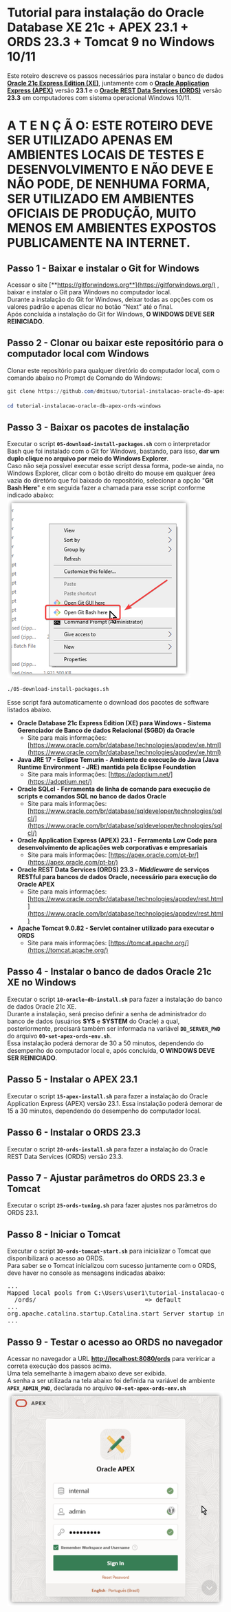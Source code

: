 # Tutorial para instalação do Oracle Database XE 21c + APEX 23.1 + ORDS 23.3 + Tomcat 9 no Windows 10/11
Este roteiro descreve os passos necessários para instalar o banco de dados [**Oracle 21c Express Edition (XE)**](https://www.oracle.com/br/database/technologies/appdev/xe.html), juntamente com o [**Oracle Application Express (APEX)**](https://apex.oracle.com/pt-br/) versão **23.1** e o [**Oracle REST Data Services (ORDS)**](https://www.oracle.com/br/database/technologies/appdev/rest.html) versão **23.3** em computadores com sistema operacional Windows 10/11.

# A T E N Ç Ã O: ESTE ROTEIRO DEVE SER UTILIZADO APENAS EM AMBIENTES LOCAIS DE TESTES E DESENVOLVIMENTO E NÃO DEVE E NÃO PODE, DE NENHUMA FORMA, SER UTILIZADO EM AMBIENTES OFICIAIS DE PRODUÇÃO, MUITO MENOS EM AMBIENTES EXPOSTOS PUBLICAMENTE NA INTERNET.

## Passo 1 - Baixar e instalar o Git for Windows

Acessar o site [**https://gitforwindows.org**](https://gitforwindows.org/) , baixar e instalar o Git para Windows no computador local.<br/>
Durante a instalação do Git for Windows, deixar todas as opções com os valores padrão e apenas clicar no botão “Next” até o final.<br/>
Após concluída a instalação do Git for Windows, **O WINDOWS DEVE SER REINICIADO**.

## Passo 2 - Clonar ou baixar este repositório para o computador local com Windows

Clonar este repositório para qualquer diretório do computador local, com o comando abaixo no Prompt de Comando do Windows:
```powershell
git clone https://github.com/dmitsuo/tutorial-instalacao-oracle-db-apex-ords-windows.git

cd tutorial-instalacao-oracle-db-apex-ords-windows
```
## **Passo 3 - Baixar os pacotes de instalação**
Executar o script **`05-download-install-packages.sh`** com o interpretador Bash que foi instalado com o Git for Windows, bastando, para isso, **dar um duplo clique no arquivo por meio do Windows Explorer**.<br/>
Caso não seja possível executar esse script dessa forma, pode-se ainda, no Windows Explorer, clicar com o botão direito do mouse em qualquer área vazia do diretório que foi baixado do repositório, selecionar a opção "**Git Bash Here**" e em seguida fazer a chamada para esse script conforme indicado abaixo:<br/>
![Open Git Bash Here](img/open-git-bash-here.png)
```bash
./05-download-install-packages.sh
```
Esse script fará automaticamente o download dos pacotes de software listados abaixo.<br/>
- **Oracle Database 21c Express Edition (XE) para Windows - Sistema Gerenciador de Banco de dados Relacional (SGBD) da Oracle**
    - Site para mais informações: [https://www.oracle.com/br/database/technologies/appdev/xe.html](https://www.oracle.com/br/database/technologies/appdev/xe.html)
- **Java JRE 17 - Eclipse Temurin - Ambiente de execução do Java (Java Runtime Environment - JRE) mantida pela Eclipse Foundation**
    - Site para mais informações: [https://adoptium.net/](https://adoptium.net/)
- **Oracle SQLcl - Ferramenta de linha de comando para execução de scripts e comandos SQL no banco de dados Oracle**
    - Site para mais informações: [https://www.oracle.com/br/database/sqldeveloper/technologies/sqlcl/](https://www.oracle.com/br/database/sqldeveloper/technologies/sqlcl/)
- **Oracle Application Express (APEX) 23.1 - Ferramenta Low Code para desenvolvimento de aplicações web corporativas e empresariais**
    - Site para mais informações: [https://apex.oracle.com/pt-br/](https://apex.oracle.com/pt-br/)
- **Oracle REST Data Services (ORDS) 23.3 - *Middleware* de serviços RESTful para bancos de dados Oracle, necessário para execução do Oracle APEX**
    - Site para mais informações: [https://www.oracle.com/br/database/technologies/appdev/rest.html](https://www.oracle.com/br/database/technologies/appdev/rest.html)
- **Apache Tomcat 9.0.82 - Servlet container utilizado para executar o ORDS**
    - Site para mais informações: [https://tomcat.apache.org/](https://tomcat.apache.org/)
## Passo 4 - Instalar o banco de dados Oracle 21c XE no Windows
Executar o script **`10-oracle-db-install.sh`** para fazer a instalação do banco de dados Oracle 21c XE.<br/>
Durante a instalação, será preciso definir a senha de administrador do banco de dados (usuários **SYS** e **SYSTEM** do Oracle) a qual, posteriormente, precisará também ser informada na variável **`DB_SERVER_PWD`** do arquivo **`00-set-apex-ords-env.sh`**.<br/>
Essa instalação poderá demorar de 30 a 50 minutos, dependendo do desempenho do computador local e, após concluída, **O WINDOWS DEVE SER REINICIADO**.
## Passo 5 - Instalar o APEX 23.1
Executar o script **`15-apex-install.sh`** para fazer a instalação do Oracle Application Express (APEX) versão 23.1.
Essa instalação poderá demorar de 15 a 30 minutos, dependendo do desempenho do computador local.
## Passo 6 - Instalar o ORDS 23.3
Executar o script **`20-ords-install.sh`** para fazer a instalação do Oracle REST Data Services (ORDS) versão 23.3.
## Passo 7 - Ajustar parâmetros do ORDS 23.3 e Tomcat
Executar o script **`25-ords-tuning.sh`** para fazer ajustes nos parâmetros do ORDS 23.1.
## Passo 8 - Iniciar o Tomcat
Executar o script **`30-ords-tomcat-start.sh`** para inicializar o Tomcat que disponibilizará o acesso ao ORDS.<br/>
Para saber se o Tomcat inicializou com sucesso juntamente com o ORDS, deve haver no console as mensagens indicadas abaixo:<br/>
<pre>
...
Mapped local pools from C:\Users\user1\tutorial-instalacao-oracle-db-apex-ords-windows\ords-config\databases:
  /ords/                              => default                        => VALID   
...
org.apache.catalina.startup.Catalina.start Server startup in [18547] milliseconds
...  
</pre>
## Passo 9 - Testar o acesso ao ORDS no navegador
Acessar no navegador a URL [**http://localhost:8080/ords**](http://localhost:8080/ords) para veriricar a correta execução dos passos acima.<br/>
Uma tela semelhante à imagem abaixo deve ser exibida.<br/>
A senha a ser utilizada na tela abaixo foi definida na variável de ambiente **`APEX_ADMIN_PWD`**, declarada no arquivo **`00-set-apex-ords-env.sh`**<br/>
![Tela de Login do APEX](img/tela-login-apex.png)